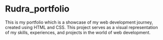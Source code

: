 # Rudra_portfolio
This is my portfolio which is a showcase of my web development journey, created using HTML and CSS. This project serves as a visual representation of my skills, experiences, and projects in the world of web development.
